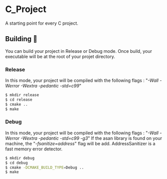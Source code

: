# C_Project
A starting point for every C project.

## Building :hammer:

You can build your project in Release or Debug mode.
Once build, your executable will be at the root of your projet directory.

### Release

In this mode, your project will be compiled with the following flags :
"*-Wall -Werror -Wextra -pedantic -std=c99*"

```sh
$ mkdir release
$ cd release
$ cmake ..
$ make
```

### Debug

In this mode, your project will be compiled with the following flags :
"*-Wall -Werror -Wextra -pedantic -std=c99 -g3*"
If the asan library is found on your machine, the "*-fsanitize=address*" flag will be add.
AddressSanitizer is a fast memory error detector.

```sh
$ mkdir debug
$ cd debug
$ cmake -DCMAKE_BUILD_TYPE=Debug ..
$ make
```
